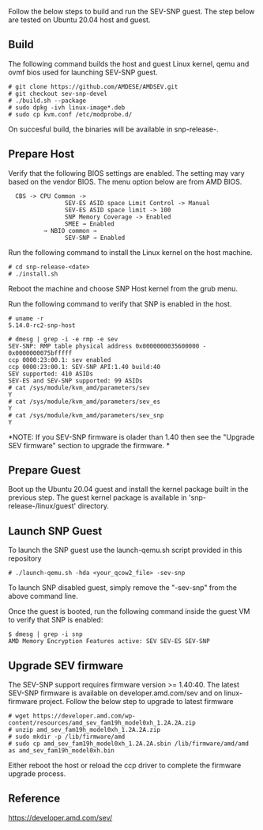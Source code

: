 Follow the below steps to build and run the SEV-SNP guest. The step below are tested on Ubuntu 20.04 host and guest.

## Build

The following command builds the host and guest Linux kernel, qemu and ovmf bios used for launching SEV-SNP guest.

````
# git clone https://github.com/AMDESE/AMDSEV.git
# git checkout sev-snp-devel
# ./build.sh --package
# sudo dpkg -ivh linux-image*.deb
# sudo cp kvm.conf /etc/modprobe.d/
````
On succesful build, the binaries will be available in snp-release-<DATE>.

## Prepare Host

Verify that the following BIOS settings are enabled. The setting may vary based on the vendor BIOS. The menu option below are from AMD BIOS.
  
```
  CBS -> CPU Common ->
                SEV-ES ASID space Limit Control -> Manual
                SEV-ES ASID space limit -> 100
                SNP Memory Coverage -> Enabled 
                SMEE → Enabled
          → NBIO common →
                SEV-SNP → Enabled
```
  
Run the following command to install the Linux kernel on the host machine.

```
# cd snp-release-<date>
# ./install.sh
```

Reboot the machine and choose SNP Host kernel from the grub menu.

Run the following command to verify that SNP is enabled in the host.

````
# uname -r
5.14.0-rc2-snp-host

# dmesg | grep -i -e rmp -e sev
SEV-SNP: RMP table physical address 0x0000000035600000 - 0x0000000075bfffff
ccp 0000:23:00.1: sev enabled
ccp 0000:23:00.1: SEV-SNP API:1.40 build:40
SEV supported: 410 ASIDs
SEV-ES and SEV-SNP supported: 99 ASIDs
# cat /sys/module/kvm_amd/parameters/sev
Y
# cat /sys/module/kvm_amd/parameters/sev_es 
Y
# cat /sys/module/kvm_amd/parameters/sev_snp 
Y

````
  
*NOTE: If you SEV-SNP firmware is olader than 1.40 then see the "Upgrade SEV firmware" section to upgrade the firmware. *
  
## Prepare Guest

Boot up the Ubuntu 20.04 guest and install the kernel package built in the previous step. The guest kernel package is available in 'snp-release-<DATE>/linux/guest' directory.

## Launch SNP Guest

To launch the SNP guest use the launch-qemu.sh script provided in this repository

````
# ./launch-qemu.sh -hda <your_qcow2_file> -sev-snp
````

To launch SNP disabled guest, simply remove the "-sev-snp" from the above command line.

Once the guest is booted, run the following command inside the guest VM to verify that SNP is enabled:

````
$ dmesg | grep -i snp
AMD Memory Encryption Features active: SEV SEV-ES SEV-SNP
````

## Upgrade SEV firmware

The SEV-SNP support requires firmware version >= 1.40:40. The latest SEV-SNP firmware is available on developer.amd.com/sev and on linux-firmware project.
Follow the below step to upgrade to latest firmware

```
# wget https://developer.amd.com/wp-content/resources/amd_sev_fam19h_model0xh_1.2A.2A.zip
# unzip amd_sev_fam19h_model0xh_1.2A.2A.zip
# sudo mkdir -p /lib/firmware/amd
# sudo cp amd_sev_fam19h_model0xh_1.2A.2A.sbin /lib/firmware/amd/amd as amd_sev_fam19h_model0xh.bin
```
Either reboot the host or reload the ccp driver to complete the firmware upgrade process.


## Reference

https://developer.amd.com/sev/
